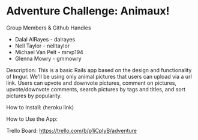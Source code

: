 # Adventure Challenge: Animaux!

Group Members & Github Handles
* Dalal AlRayes - dalrayes
* Nell Taylor - nelltaylor
* Michael Van Pelt - mrvp194
* Glenna Mowry - gmmowry

Description: 
This is a basic Rails app based on the design and functionality of Imgur. We'll be using only animal pictures that users can upload via a url link. Users can upvote and downvote pictures, comment on pictures, upvote/downvote comments, search pictures by tags and titles, and sort pictures by popularity. 

How to Install:
(heroku link)


How to Use the App:

Trello Board:
https://trello.com/b/p1iCplyB/adventure 
